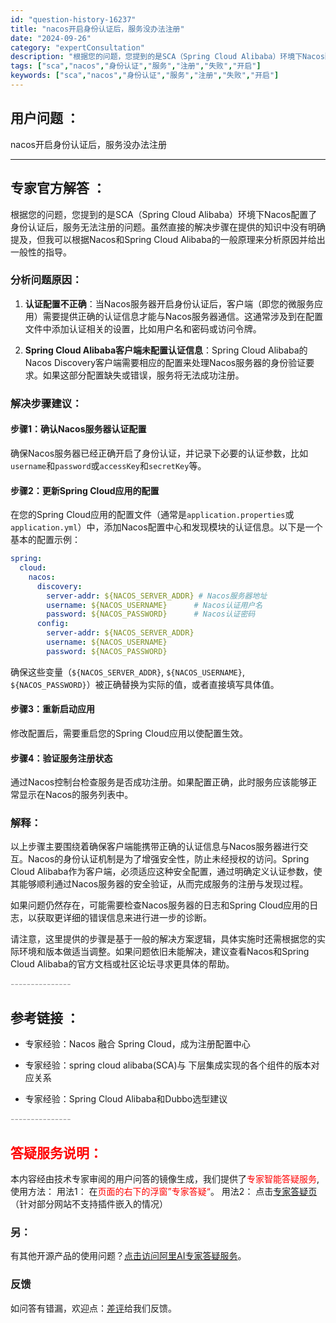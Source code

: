 ```yaml
---
id: "question-history-16237"
title: "nacos开启身份认证后，服务没办法注册"
date: "2024-09-26"
category: "expertConsultation"
description: "根据您的问题，您提到的是SCA（Spring Cloud Alibaba）环境下Nacos配置了身份认证后，服务无法注册的问题。虽然直接的解决步骤在提供的知识中没有明确提及，但我可以根据Nacos和Spring Cloud Alibaba的一般原理来分析原因并给出一般性的指导。### 分析问题原因："
tags: ["sca","nacos","身份认证","服务","注册","失败","开启"]
keywords: ["sca","nacos","身份认证","服务","注册","失败","开启"]
---
```


## 用户问题 ： 
 nacos开启身份认证后，服务没办法注册  

---------------
## 专家官方解答 ：

根据您的问题，您提到的是SCA（Spring Cloud Alibaba）环境下Nacos配置了身份认证后，服务无法注册的问题。虽然直接的解决步骤在提供的知识中没有明确提及，但我可以根据Nacos和Spring Cloud Alibaba的一般原理来分析原因并给出一般性的指导。

### 分析问题原因：

1. **认证配置不正确**：当Nacos服务器开启身份认证后，客户端（即您的微服务应用）需要提供正确的认证信息才能与Nacos服务器通信。这通常涉及到在配置文件中添加认证相关的设置，比如用户名和密码或访问令牌。

2. **Spring Cloud Alibaba客户端未配置认证信息**：Spring Cloud Alibaba的Nacos Discovery客户端需要相应的配置来处理Nacos服务器的身份验证要求。如果这部分配置缺失或错误，服务将无法成功注册。

### 解决步骤建议：

#### 步骤1：确认Nacos服务器认证配置
确保Nacos服务器已经正确开启了身份认证，并记录下必要的认证参数，比如`username`和`password`或`accessKey`和`secretKey`等。

#### 步骤2：更新Spring Cloud应用的配置
在您的Spring Cloud应用的配置文件（通常是`application.properties`或`application.yml`）中，添加Nacos配置中心和发现模块的认证信息。以下是一个基本的配置示例：

```yaml
spring:
  cloud:
    nacos:
      discovery:
        server-addr: ${NACOS_SERVER_ADDR} # Nacos服务器地址
        username: ${NACOS_USERNAME}      # Nacos认证用户名
        password: ${NACOS_PASSWORD}      # Nacos认证密码
      config:
        server-addr: ${NACOS_SERVER_ADDR}
        username: ${NACOS_USERNAME}
        password: ${NACOS_PASSWORD}
```

确保这些变量（`${NACOS_SERVER_ADDR}`, `${NACOS_USERNAME}`, `${NACOS_PASSWORD}`）被正确替换为实际的值，或者直接填写具体值。

#### 步骤3：重新启动应用
修改配置后，需要重启您的Spring Cloud应用以使配置生效。

#### 步骤4：验证服务注册状态
通过Nacos控制台检查服务是否成功注册。如果配置正确，此时服务应该能够正常显示在Nacos的服务列表中。

### 解释：
以上步骤主要围绕着确保客户端能携带正确的认证信息与Nacos服务器进行交互。Nacos的身份认证机制是为了增强安全性，防止未经授权的访问。Spring Cloud Alibaba作为客户端，必须适应这种安全配置，通过明确定义认证参数，使其能够顺利通过Nacos服务器的安全验证，从而完成服务的注册与发现过程。

如果问题仍然存在，可能需要检查Nacos服务器的日志和Spring Cloud应用的日志，以获取更详细的错误信息来进行进一步的诊断。

请注意，这里提供的步骤是基于一般的解决方案逻辑，具体实施时还需根据您的实际环境和版本做适当调整。如果问题依旧未能解决，建议查看Nacos和Spring Cloud Alibaba的官方文档或社区论坛寻求更具体的帮助。


<font color="#949494">---------------</font> 


## 参考链接 ：

* 专家经验：Nacos 融合 Spring Cloud，成为注册配置中心 
 
 * 专家经验：spring cloud alibaba(SCA)与 下层集成实现的各个组件的版本对应关系 
 
 * 专家经验：Spring Cloud Alibaba和Dubbo选型建议 


 <font color="#949494">---------------</font> 
 


## <font color="#FF0000">答疑服务说明：</font> 

本内容经由技术专家审阅的用户问答的镜像生成，我们提供了<font color="#FF0000">专家智能答疑服务</font>,使用方法：
用法1： 在<font color="#FF0000">页面的右下的浮窗”专家答疑“</font>。
用法2： 点击[专家答疑页](https://answer.opensource.alibaba.com/docs/intro)（针对部分网站不支持插件嵌入的情况）
### 另：


有其他开源产品的使用问题？[点击访问阿里AI专家答疑服务](https://answer.opensource.alibaba.com/docs/intro)。
### 反馈
如问答有错漏，欢迎点：[差评](https://ai.nacos.io/user/feedbackByEnhancerGradePOJOID?enhancerGradePOJOId=16250)给我们反馈。
